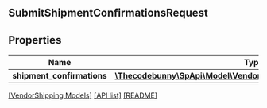 ## SubmitShipmentConfirmationsRequest

## Properties

Name | Type | Description | Notes
------------ | ------------- | ------------- | -------------
**shipment_confirmations** | [**\Thecodebunny\SpApi\Model\VendorShipping\ShipmentConfirmation[]**](ShipmentConfirmation.md) |  | [optional]

[[VendorShipping Models]](../) [[API list]](../../Api) [[README]](../../../README.md)
